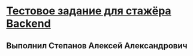 # [Тестовое задание для стажёра Backend](https://github.com/avito-tech/backend-trainee-assignment-2023)

## Выполнил Степанов Алексей Александрович